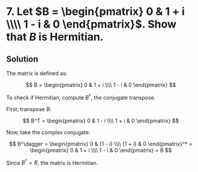 # 7. Let $B = \begin{pmatrix} 0 & 1 + i \\\\ 1 - i & 0 \end{pmatrix}$. Show that $B$ is Hermitian.

## Solution

The matrix is defined as:

$$
B = \begin{pmatrix} 0 & 1 + i \\\\ 1 - i & 0 \end{pmatrix}
$$

To check if Hermitian, compute $B^\dagger$, the conjugate transpose.

First, transpose $B$:

$$
B^T = \begin{pmatrix} 0 & 1 - i \\\\ 1 + i & 0 \end{pmatrix}
$$

Now, take the complex conjugate:

$$
B^\dagger = \begin{pmatrix} 0 & {1 - i} \\\\ {1 + i} & 0 \end{pmatrix}^* = \begin{pmatrix} 0 & 1 + i \\\\ 1 - i & 0 \end{pmatrix} = B
$$

Since $B^\dagger = B$, the matrix is Hermitian.
